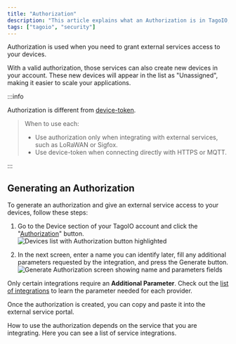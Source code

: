 ```yaml
---
title: "Authorization"
description: "This article explains what an Authorization is in TagoIO, when to use it versus a device-token, and how to generate an authorization for integrating external services with your devices."
tags: ["tagoio", "security"]
---
```

Authorization is used when you need to grant external services access to your devices.

With a valid authorization, those services can also create new devices in your account. These new devices will appear in the list as "Unassigned", making it easier to scale your applications. 

:::info

Authorization is different from [device-token](/docs/tagoio/devices/device-token.md).

> When to use each:
> - Use authorization only when integrating with external services, such as LoRaWAN or Sigfox.  
> - Use device-token when connecting directly with HTTPS or MQTT.

:::

## Generating an Authorization

To generate an authorization and give an external service access to your devices, follow these steps:

1. Go to the Device section of your TagoIO account and click the "[Authorization](https://admin.tago.io/devices/authorization)" button.
   ![Devices list with Authorization button highlighted](/docs_imagem/tagoio/authorization-2.png)

2. In the next screen, enter a name you can identify later, fill any additional parameters requested by the integration, and press the Generate button.
   ![Generate Authorization screen showing name and parameters fields](/docs_imagem/tagoio/authorization-3.png)

Only certain integrations require an **Additional Parameter**. Check out the [list of integrations](/docs/tagoio/integrations/.md) to learn the parameter needed for each provider.

Once the authorization is created, you can copy and paste it into the external service portal.

How to use the authorization depends on the service that you are integrating. Here you can see a list of service integrations.